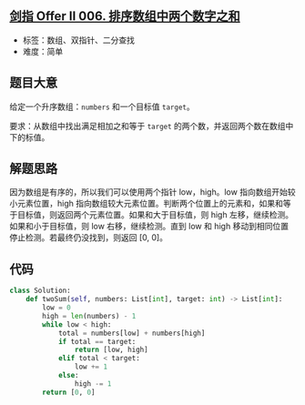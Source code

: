 ## [剑指 Offer II 006. 排序数组中两个数字之和](https://leetcode-cn.com/problems/kLl5u1/)

- 标签：数组、双指针、二分查找
- 难度：简单

## 题目大意

给定一个升序数组：`numbers` 和一个目标值 `target`。

要求：从数组中找出满足相加之和等于 `target` 的两个数，并返回两个数在数组中下的标值。

## 解题思路

因为数组是有序的，所以我们可以使用两个指针 low，high。low 指向数组开始较小元素位置，high 指向数组较大元素位置。判断两个位置上的元素和，如果和等于目标值，则返回两个元素位置。如果和大于目标值，则 high 左移，继续检测。如果和小于目标值，则 low 右移，继续检测。直到 low 和 high 移动到相同位置停止检测。若最终仍没找到，则返回 [0, 0]。

## 代码

```Python
class Solution:
    def twoSum(self, numbers: List[int], target: int) -> List[int]:
        low = 0
        high = len(numbers) - 1
        while low < high:
            total = numbers[low] + numbers[high]
            if total == target:
                return [low, high]
            elif total < target:
                low += 1
            else:
                high -= 1
        return [0, 0]
```

